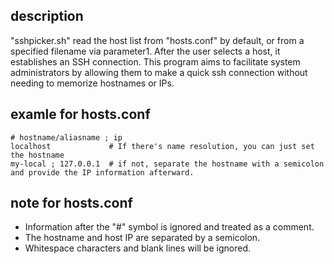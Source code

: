 description
---
"sshpicker.sh" read the host list from "hosts.conf" by default, or from a specified filename via parameter1. After the user selects a host, it establishes an SSH connection. This program aims to facilitate system administrators by allowing them to make a quick ssh connection without needing to memorize hostnames or IPs.


examle for hosts.conf
---
```
# hostname/aliasname ; ip
localhost             # If there's name resolution, you can just set the hostname
my-local ; 127.0.0.1  # if not, separate the hostname with a semicolon and provide the IP information afterward.
```

note for hosts.conf
---
- Information after the "#" symbol is ignored and treated as a comment.
- The hostname and host IP are separated by a semicolon.
- Whitespace characters and blank lines will be ignored.
